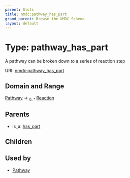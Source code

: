 ```yaml
---
parent: Slots
title: nmdc:pathway_has_part
grand_parent: Browse the NMDC Schema
layout: default
---
```


# Type: pathway_has_part


A pathway can be broken down to a series of reaction step

URI: [nmdc:pathway_has_part](https://microbiomedata/meta/pathway_has_part)

## Domain and Range

[Pathway](Pathway.md) ->  <sub>0..*</sub> [Reaction](Reaction.md)

## Parents

 *  is_a: [has_part](has_part.md)

## Children


## Used by

 * [Pathway](Pathway.md)
